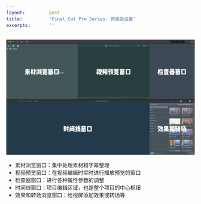 ```yaml
---
layout:         post
title:          'Final Cut Pro Series: 界面及设置'
excerpts:       ''
---
```


![](/images/posts/final-cut-pro-series/0-0.jpg)



- 素材浏览窗口：集中处理素材和字幕整理
- 视频预览窗口：在视频编辑时实时进行播放预览的窗口
- 检查器窗口：进行各种属性参数的调整
- 时间线窗口：项目编辑区域，也是整个项目的中心枢纽
- 效果和转场浏览窗口：给视屏添加效果或转场等